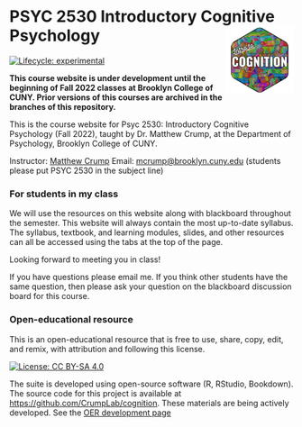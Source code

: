 # PSYC 2530 Introductory Cognitive Psychology <a href='https:/crumplab.github.io/cognition'><img src='man/figures/logo.png' align="right" height="120.5" /></a>

<!-- badges: start -->
[![Lifecycle: experimental](https://img.shields.io/badge/lifecycle-experimental-orange.svg)](https://www.tidyverse.org/lifecycle/#experimental)
<!-- badges: end -->


**This course website is under development until the beginning of Fall 2022 classes at Brooklyn College of CUNY. Prior versions of this courses are archived in the branches of this repository.**

This is the course website for Psyc 2530: Introductory Cognitive Psychology (Fall 2022), taught by Dr. Matthew Crump, at the Department of Psychology, Brooklyn College of CUNY. 

Instructor: [Matthew Crump](https://www.crumplab.com)
Email: [mcrump@brooklyn.cuny.edu](mcrump@brooklyn.cuny.edu) (students please put PSYC 2530 in the subject line)

### For students in my class

We will use the resources on this website along with blackboard throughout the semester. This website will always contain the most up-to-date syllabus. The syllabus, textbook, and learning modules, slides, and other resources can all be accessed using the tabs at the top of the page.

Looking forward to meeting you in class!

If you have questions please email me. If you think other students have the same question, then please ask your question on the blackboard discussion board for this course.


### Open-educational resource

This is an open-educational resource that is free to use, share, copy, edit, and remix, with attribution and following this license.

[![License: CC BY-SA 4.0](https://img.shields.io/badge/License-CC%20BY--SA%204.0-lightgrey.svg)](https://creativecommons.org/licenses/by-sa/4.0/)

The suite is developed using open-source software (R, RStudio, Bookdown). The source code for this project is available at <https://github.com/CrumpLab/cognition>. These materials are being actively developed. See the [OER development page](articles/oer/oer.html)
